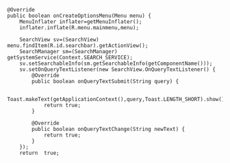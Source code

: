 
    @Override
    public boolean onCreateOptionsMenu(Menu menu) {
        MenuInflater inflater=getMenuInflater();
        inflater.inflate(R.menu.mainmenu,menu);

        SearchView sv=(SearchView) menu.findItem(R.id.searchbar).getActionView();
        SearchManager sm=(SearchManager) getSystemService(Context.SEARCH_SERVICE);
        sv.setSearchableInfo(sm.getSearchableInfo(getComponentName()));
        sv.setOnQueryTextListener(new SearchView.OnQueryTextListener() {
            @Override
            public boolean onQueryTextSubmit(String query) {

                Toast.makeText(getApplicationContext(),query,Toast.LENGTH_SHORT).show();
                return true;
            }

            @Override
            public boolean onQueryTextChange(String newText) {
                return true;
            }
        });
        return  true;